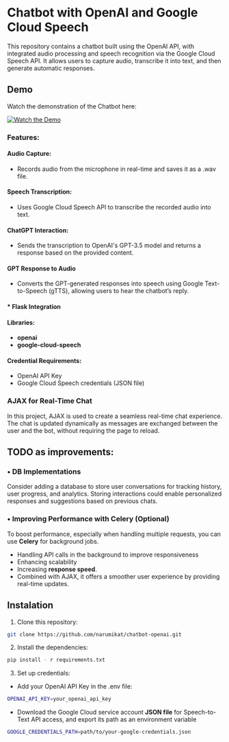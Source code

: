 # Chatbot with OpenAI and Google Cloud Speech

This repository contains a chatbot built using the OpenAI API, with integrated audio processing and speech recognition
via the Google Cloud Speech API. It allows users to capture audio, transcribe it into text, and then generate automatic
responses.

## Demo

Watch the demonstration of the Chatbot here:

[![Watch the Demo](https://img.youtube.com/vi/q2_NwTfCx24/0.jpg)](https://www.youtube.com/watch?v=q2_NwTfCx24)

### Features:

#### Audio Capture:

- Records audio from the microphone in real-time and saves it as a .wav file.

#### Speech Transcription:

- Uses Google Cloud Speech API to transcribe the recorded audio into text.

#### ChatGPT Interaction:

- Sends the transcription to OpenAI's GPT-3.5 model and returns a response based on the provided content.

#### GPT Response to Audio

- Converts the GPT-generated responses into speech using Google Text-to-Speech (gTTS), allowing users to hear the
  chatbot’s reply.

####                                                                * Flask Integration

#### Libraries:

- **openai**
- **google-cloud-speech**

#### Credential Requirements:

- OpenAI API Key
- Google Cloud Speech credentials (JSON file)

### AJAX for Real-Time Chat

In this project, AJAX is used to create a seamless real-time chat experience. The chat is updated dynamically as
messages are exchanged between the user and the bot, without requiring the page to reload.

## TODO  as improvements:

### • DB Implementations

Consider adding a database to store user conversations for
tracking history, user progress, and analytics. Storing interactions could enable personalized responses and suggestions
based on previous chats.

### • Improving Performance with Celery (Optional)

To boost performance, especially when handling multiple requests, you can use **Celery** for background jobs.

- Handling API calls in the background to improve responsiveness
- Enhancing scalability
- Increasing **response speed**.
- Combined with AJAX, it offers a smoother user experience by providing real-time updates.

## Instalation

1. Clone this repository:

``` bash
git clone https://github.com/narumikat/chatbot-openai.git
```

2. Install the dependencies:

```bash
pip install - r requirements.txt
```

3. Set up credentials:

- Add your OpenAI API Key in the .env file:

``` bash
OPENAI_API_KEY=your_openai_api_key
```

- Download the Google Cloud service account **JSON file** for Speech-to-Text API access, and
  export its path as an environment variable

```bash
GOOGLE_CREDENTIALS_PATH=path/to/your-google-credentials.json
```
